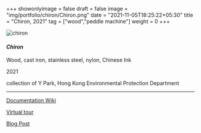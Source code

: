 +++
showonlyimage = false
draft = false
image = "img/portfolio/chiron/Chiron.png"
date = "2021-11-05T18:25:22+05:30"
title = "Chiron, 2021"
tag = ["wood","peddle machine"]
weight = 0
+++

![chiron](/img/portfolio/chiron/Chiron.png)


#### *Chiron*

Wood, cast iron, stainless steel, nylon, Chinese Ink

2021

collection of Y Park, Hong Kong Environmental Protection Department

---
[Documentation Wiki](https://wiki.gallerieboii.sbs/index.php/Chiron_2021)

[Virtual tour](https://sculpturecamphk.com/Exhibition)

[Blog Post](/posts/chiron-wiki)
